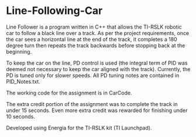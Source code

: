 # Line-Following-Car
Line Follower is a program written in C++ that allows the TI-RSLK robotic car to follow a black line over a track. As per the project requirements, once the car sees a horizontal line at the end of the track, it completes a 180 degree turn then repeats the track backwards before stopping back at the beginning.

To keep the car on the line, PD control is used (the integral term of PID was deemed not necessary to keep the car aligned with the track). Currently, the PD is tuned only for slower speeds. All PD tuning notes are contained in PID_Notes.txt.

The working code for the assignment is in CarCode.

The extra credit portion of the assignment was to complete the track in under 15 seconds. Even more extra credit was rewarded for finishing under 10 seconds.

Developed using Energia for the TI-RSLK kit (TI Launchpad).
